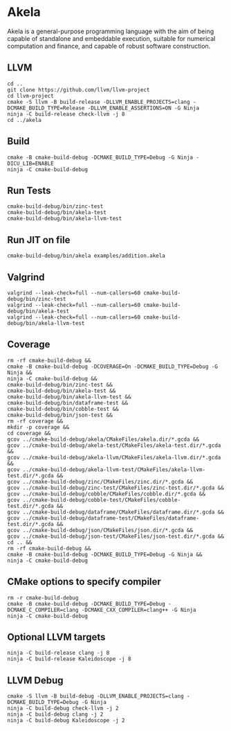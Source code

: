 # Akela
Akela is a general-purpose programming language with the aim of being
capable of standalone and embeddable execution,
suitable for numerical computation and finance,
and capable of robust software construction.

## LLVM
    cd ..
    git clone https://github.com/llvm/llvm-project
    cd llvm-project
	cmake -S llvm -B build-release -DLLVM_ENABLE_PROJECTS=clang -DCMAKE_BUILD_TYPE=Release -DLLVM_ENABLE_ASSERTIONS=ON -G Ninja
	ninja -C build-release check-llvm -j 8
    cd ../akela

## Build
    cmake -B cmake-build-debug -DCMAKE_BUILD_TYPE=Debug -G Ninja -DICU_LIB=ENABLE
    ninja -C cmake-build-debug

## Run Tests
    cmake-build-debug/bin/zinc-test
    cmake-build-debug/bin/akela-test
    cmake-build-debug/bin/akela-llvm-test

## Run JIT on file
    cmake-build-debug/bin/akela examples/addition.akela

## Valgrind
    valgrind --leak-check=full --num-callers=60 cmake-build-debug/bin/zinc-test
    valgrind --leak-check=full --num-callers=60 cmake-build-debug/bin/akela-test
    valgrind --leak-check=full --num-callers=60 cmake-build-debug/bin/akela-llvm-test

## Coverage
    rm -rf cmake-build-debug &&
    cmake -B cmake-build-debug -DCOVERAGE=On -DCMAKE_BUILD_TYPE=Debug -G Ninja &&
    ninja -C cmake-build-debug &&
    cmake-build-debug/bin/zinc-test &&
    cmake-build-debug/bin/akela-test &&
    cmake-build-debug/bin/akela-llvm-test &&
    cmake-build-debug/bin/dataframe-test &&
    cmake-build-debug/bin/cobble-test &&
    cmake-build-debug/bin/json-test &&
    rm -rf coverage &&
    mkdir -p coverage &&
    cd coverage &&
    gcov ../cmake-build-debug/akela/CMakeFiles/akela.dir/*.gcda &&
    gcov ../cmake-build-debug/akela-test/CMakeFiles/akela-test.dir/*.gcda &&
    gcov ../cmake-build-debug/akela-llvm/CMakeFiles/akela-llvm.dir/*.gcda &&
    gcov ../cmake-build-debug/akela-llvm-test/CMakeFiles/akela-llvm-test.dir/*.gcda &&
    gcov ../cmake-build-debug/zinc/CMakeFiles/zinc.dir/*.gcda &&
    gcov ../cmake-build-debug/zinc-test/CMakeFiles/zinc-test.dir/*.gcda &&
    gcov ../cmake-build-debug/cobble/CMakeFiles/cobble.dir/*.gcda &&
    gcov ../cmake-build-debug/cobble-test/CMakeFiles/cobble-test.dir/*.gcda &&
    gcov ../cmake-build-debug/dataframe/CMakeFiles/dataframe.dir/*.gcda &&
    gcov ../cmake-build-debug/dataframe-test/CMakeFiles/dataframe-test.dir/*.gcda &&
    gcov ../cmake-build-debug/json/CMakeFiles/json.dir/*.gcda &&
    gcov ../cmake-build-debug/json-test/CMakeFiles/json-test.dir/*.gcda &&
    cd .. &&
    rm -rf cmake-build-debug &&
    cmake -B cmake-build-debug -DCMAKE_BUILD_TYPE=Debug -G Ninja &&
    ninja -C cmake-build-debug

## CMake options to specify compiler
    rm -r cmake-build-debug
    cmake -B cmake-build-debug -DCMAKE_BUILD_TYPE=Debug -DCMAKE_C_COMPILER=clang -DCMAKE_CXX_COMPILER=clang++ -G Ninja
    ninja -C cmake-build-debug

## Optional LLVM targets
	ninja -C build-release clang -j 8
	ninja -C build-release Kaleidoscope -j 8

## LLVM Debug
    cmake -S llvm -B build-debug -DLLVM_ENABLE_PROJECTS=clang -DCMAKE_BUILD_TYPE=Debug -G Ninja
	ninja -C build-debug check-llvm -j 2
	ninja -C build-debug clang -j 2
	ninja -C build-debug Kaleidoscope -j 2
